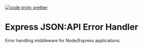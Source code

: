 [![code style: prettier](https://img.shields.io/badge/code_style-prettier-ff69b4.svg?style=flat-square)](https://github.com/prettier/prettier)

# Express JSON:API Error Handler

Error handling middleware for Node/Express applications.
